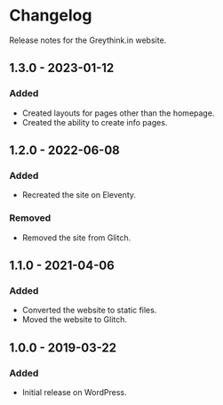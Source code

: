 # Changelog

Release notes for the Greythink.in website.



## 1.3.0 - 2023-01-12

### Added
- Created layouts for pages other than the homepage.
- Created the ability to create info pages.



## 1.2.0 - 2022-06-08

### Added
- Recreated the site on Eleventy.

### Removed
- Removed the site from Glitch.



## 1.1.0 - 2021-04-06

### Added
- Converted the website to static files.
- Moved the website to Glitch.



## 1.0.0 - 2019-03-22

### Added
- Initial release on WordPress.